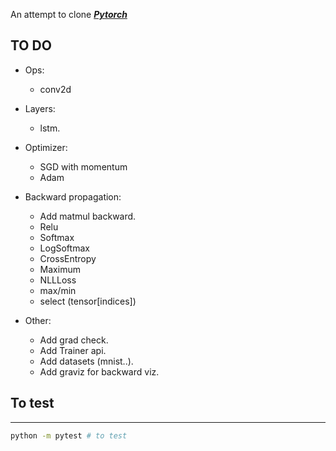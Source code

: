 An attempt to clone [***Pytorch***](https://github.com/pytorch/pytorch)

## TO DO
- Ops:
    - conv2d
- Layers:
    - lstm.
- Optimizer:
    - SGD with momentum
    - Adam
- Backward propagation:
    - Add matmul backward.
    - Relu
    - Softmax
    - LogSoftmax
    - CrossEntropy
    - Maximum
    - NLLLoss   
    - max/min
    - select (tensor[indices])

- Other:
    - Add grad check.
    - Add Trainer api.
    - Add datasets (mnist..).
    - Add graviz for backward viz.



## To test
--------
```bash
python -m pytest # to test 
```